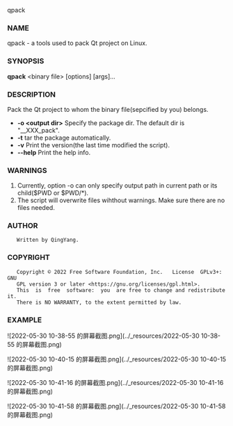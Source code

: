 qpack
### NAME
qpack - a tools used to pack Qt project on Linux.
### SYNOPSIS
**qpack** \<binary file\> [options] [args]...
### DESCRIPTION
Pack the Qt project to whom the binary file(sepcified by you) belongs.

- **-o \<output dir\>**
	Specify the package dir.
	 The default dir is "__XXX_pack".
- **-t**
	tar the package automatically.
- **-v**
	Print the version(the last time modified the script).
- **--help**
	  Print the help info.
	  
### WARNINGS
1. Currently, option -o can only specify output path in current path or its child($PWD or $PWD/*).
2. The script will overwrite files wihthout warnings. Make sure there are no files needed. 
### AUTHOR

       Written by QingYang.
	   
### COPYRIGHT
       Copyright © 2022 Free Software Foundation, Inc.   License  GPLv3+:  GNU
       GPL version 3 or later <https://gnu.org/licenses/gpl.html>.
       This  is  free  software:  you  are free to change and redistribute it.
       There is NO WARRANTY, to the extent permitted by law.
	   
### EXAMPLE

![2022-05-30 10-38-55 的屏幕截图.png](../_resources/2022-05-30 10-38-55 的屏幕截图.png)



![2022-05-30 10-40-15 的屏幕截图.png](../_resources/2022-05-30 10-40-15 的屏幕截图.png)



![2022-05-30 10-41-16 的屏幕截图.png](../_resources/2022-05-30 10-41-16 的屏幕截图.png)



![2022-05-30 10-41-58 的屏幕截图.png](../_resources/2022-05-30 10-41-58 的屏幕截图.png)

